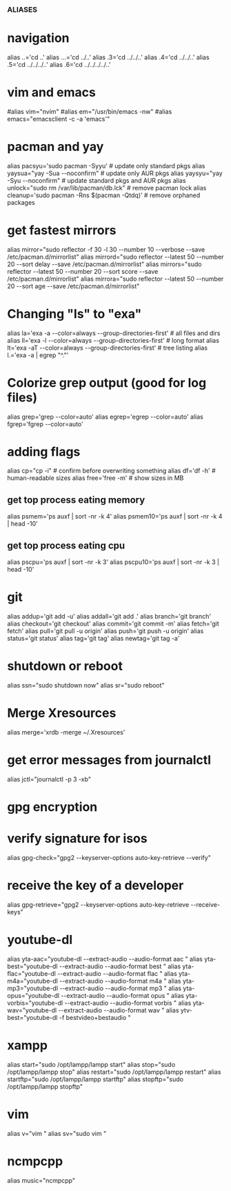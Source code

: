 ### ALIASES ###

# navigation
alias ..='cd ..' 
alias ...='cd ../..'
alias .3='cd ../../..'
alias .4='cd ../../..'
alias .5='cd ../../../..'
alias .6='cd ../../../../..'

# vim and emacs
#alias vim="nvim"
#alias em="/usr/bin/emacs -nw"
#alias emacs="emacsclient -c -a 'emacs'"

# pacman and yay
alias pacsyu='sudo pacman -Syyu'                 # update only standard pkgs
alias yaysua="yay -Sua --noconfirm"              # update only AUR pkgs
alias yaysyu="yay -Syu --noconfirm"              # update standard pkgs and AUR pkgs
alias unlock="sudo rm /var/lib/pacman/db.lck"    # remove pacman lock
alias cleanup='sudo pacman -Rns $(pacman -Qtdq)' # remove orphaned packages

# get fastest mirrors
alias mirror="sudo reflector -f 30 -l 30 --number 10 --verbose --save /etc/pacman.d/mirrorlist"
alias mirrord="sudo reflector --latest 50 --number 20 --sort delay --save /etc/pacman.d/mirrorlist"
alias mirrors="sudo reflector --latest 50 --number 20 --sort score --save /etc/pacman.d/mirrorlist"
alias mirrora="sudo reflector --latest 50 --number 20 --sort age --save /etc/pacman.d/mirrorlist"

# Changing "ls" to "exa"
alias la='exa -a --color=always --group-directories-first'  # all files and dirs
alias ll='exa -l --color=always --group-directories-first'  # long format
alias lt='exa -aT --color=always --group-directories-first' # tree listing
alias l.='exa -a | egrep "^\."'

# Colorize grep output (good for log files)
alias grep='grep --color=auto'
alias egrep='egrep --color=auto'
alias fgrep='fgrep --color=auto'

# adding flags
alias cp="cp -i"                          # confirm before overwriting something
alias df='df -h'                          # human-readable sizes
alias free='free -m'                      # show sizes in MB


## get top process eating memory
alias psmem='ps auxf | sort -nr -k 4'
alias psmem10='ps auxf | sort -nr -k 4 | head -10'

## get top process eating cpu ##
alias pscpu='ps auxf | sort -nr -k 3'
alias pscpu10='ps auxf | sort -nr -k 3 | head -10'

# git
alias addup='git add -u'
alias addall='git add .'
alias branch='git branch'
alias checkout='git checkout'
alias commit='git commit -m'
alias fetch='git fetch'
alias pull='git pull -u origin'
alias push='git push -u origin'
alias status='git status'
alias tag='git tag'
alias newtag='git tag -a'

# shutdown or reboot
alias ssn="sudo shutdown now"
alias sr="sudo reboot"

# Merge Xresources
alias merge='xrdb -merge ~/.Xresources'

# get error messages from journalctl
alias jctl="journalctl -p 3 -xb"

# gpg encryption
# verify signature for isos
alias gpg-check="gpg2 --keyserver-options auto-key-retrieve --verify"
# receive the key of a developer
alias gpg-retrieve="gpg2 --keyserver-options auto-key-retrieve --receive-keys"

# youtube-dl
alias yta-aac="youtube-dl --extract-audio --audio-format aac "
alias yta-best="youtube-dl --extract-audio --audio-format best "
alias yta-flac="youtube-dl --extract-audio --audio-format flac "
alias yta-m4a="youtube-dl --extract-audio --audio-format m4a "
alias yta-mp3="youtube-dl --extract-audio --audio-format mp3 "
alias yta-opus="youtube-dl --extract-audio --audio-format opus "
alias yta-vorbis="youtube-dl --extract-audio --audio-format vorbis "
alias yta-wav="youtube-dl --extract-audio --audio-format wav "
alias ytv-best="youtube-dl -f bestvideo+bestaudio "

# xampp
alias start="sudo /opt/lampp/lampp start"
alias stop="sudo /opt/lampp/lampp stop"
alias restart="sudo /opt/lampp/lampp restart"
alias startftp="sudo /opt/lampp/lampp startftp"
alias stopftp="sudo /opt/lampp/lampp stopftp"

# vim
alias v="vim "
alias sv="sudo vim "

# ncmpcpp
alias music="ncmpcpp"
